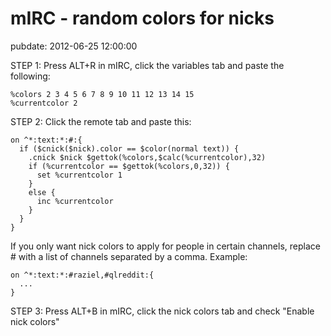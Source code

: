# mIRC - random colors for nicks
pubdate: 2012-06-25 12:00:00

STEP 1: Press ALT+R in mIRC, click the variables tab and paste the following:

	%colors 2 3 4 5 6 7 8 9 10 11 12 13 14 15
	%currentcolor 2

STEP 2: Click the remote tab and paste this:

	on ^*:text:*:#:{
	  if ($cnick($nick).color == $color(normal text)) { 
	    .cnick $nick $gettok(%colors,$calc(%currentcolor),32)
	    if (%currentcolor == $gettok(%colors,0,32)) { 
	      set %currentcolor 1
	    }
	    else {
	      inc %currentcolor
	    }
	  }
	}

If you only want nick colors to apply for people in certain channels, replace # with a list of channels separated by a comma. Example:

	on ^*:text:*:#raziel,#qlreddit:{
	  ...
	}
STEP 3: Press ALT+B in mIRC, click the nick colors tab and check "Enable nick colors"
